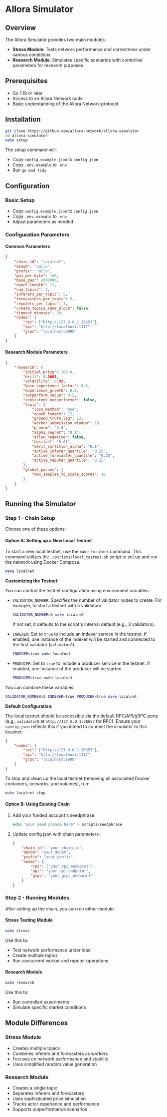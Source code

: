 # Allora Simulator

## Overview

The Allora Simulator provides two main modules:
- **Stress Module**: Tests network performance and correctness under various conditions
- **Research Module**: Simulates specific scenarios with controlled parameters for research purposes

## Prerequisites

- Go 1.19 or later
- Access to an Allora Network node
- Basic understanding of the Allora Network protocol

## Installation

```bash
git clone https://github.com/allora-network/allora-simulator
cd allora-simulator
make setup
```
The setup command will:
- Copy `config.example.json` to `config.json`
- Copy `.env.example` to `.env`
- Run `go mod tidy`

## Configuration

### Basic Setup
- Copy `config.example.json` to `config.json`
- Copy `.env.example` to `.env`
- Adjust parameters as needed

### Configuration Parameters

#### Common Parameters
```json
{
    "chain_id": "localnet",
    "denom": "uallo",
    "prefix": "allo",
    "gas_per_byte": 100,
    "base_gas": 2000000,
    "epoch_length": 12,
    "num_topics": 1,
    "inferers_per_topic": 5,
    "forecasters_per_topic": 5,
    "reputers_per_topic": 3,
    "create_topics_same_block": false,
    "timeout_minutes": 30,
    "nodes": {
        "rpc": ["http://127.0.0.1:26657"],
        "api": "http://localhost:1317",
        "grpc": "localhost:9090"
    }
}
```

#### Research Module Parameters
```json
{
    "research": {
        "initial_price": 100.0,
        "drift": 0.0001,
        "volatility": 0.02,
        "base_experience_factor": 0.5,
        "experience_growth": 0.1,
        "outperform_value": 0.5,
        "consistent_outperformer": false,
        "topic": {
            "loss_method": "mse",
            "epoch_length": 12,
            "ground_truth_lag": 12,
            "worker_submission_window": 10,
            "p_norm": "3.0",
            "alpha_regret": "0.1",
            "allow_negative": false,
            "epsilon": "0.01",
            "merit_sortition_alpha": "0.1",
            "active_inferer_quantile": "0.25",
            "active_forecaster_quantile": "0.25",
            "active_reputer_quantile": "0.25"
        },
        "global_params": {
            "max_samples_to_scale_scores": 10
        }
    }
}
```

## Running the Simulator

### Step 1 - Chain Setup

Choose one of these options:

#### Option A: Setting up a New Local Testnet

To start a new local testnet, use the `make localnet` command. This command utilizes the `./scripts/local_testnet.sh` script to set up and run the network using Docker Compose.

```bash
make localnet
```

**Customizing the Testnet:**

You can control the testnet configuration using environment variables:

*   `VALIDATOR_NUMBER`: Specifies the number of validator nodes to create. For example, to start a testnet with 5 validators:
    ```bash
    VALIDATOR_NUMBER=5 make localnet
    ```
    If not set, it defaults to the script's internal default (e.g., 3 validators).

*   `INDEXER`: Set to `true` to include an indexer service in the testnet. If enabled, one instance of the indexer will be started and connected to the first validator (`validator0`).
    ```bash
    INDEXER=true make localnet
    ```

*   `PRODUCER`: Set to `true` to include a producer service in the testnet. If enabled, one instance of the producer will be started.
    ```bash
    PRODUCER=true make localnet
    ```

You can combine these variables:
```bash
VALIDATOR_NUMBER=2 INDEXER=true PRODUCER=true make localnet
```

**Default Configuration:**

The local testnet should be accessible via the default RPC/API/gRPC ports (e.g., `validator0` at `http://127.0.0.1:26657` for RPC). Ensure your `config.json` reflects this if you intend to connect the simulator to this localnet:
```json
{
    "nodes": {
        "rpc": ["http://127.0.0.1:26657"],
        "api": "http://localhost:1317",
        "grpc": "localhost:9090"
    }
}
```

To stop and clean up the local testnet (removing all associated Docker containers, networks, and volumes), run:
```bash
make localnet-stop
```

#### Option B: Using Existing Chain
1. Add your funded account's seedphrase:
   ```bash
   echo "your seed phrase here" > scripts/seedphrase
   ```

2. Update config.json with chain parameters:
   ```json
   {
       "chain_id": "your_chain_id",
       "denom": "your_denom",
       "prefix": "your_prefix",
       "nodes": {
           "rpc": ["your_rpc_endpoint"],
           "api": "your_api_endpoint",
           "grpc": "your_grpc_endpoint"
       }
   }
   ```

### Step 2 - Running Modules

After setting up the chain, you can run either module:

#### Stress Testing Module
```bash
make stress
```
Use this to:
- Test network performance under load
- Create multiple topics
- Run concurrent worker and reputer operations

#### Research Module
```bash
make research
```
Use this to:
- Run controlled experiments
- Simulate specific market conditions

## Module Differences

### Stress Module
- Creates multiple topics
- Combines inferers and forecasters as workers
- Focuses on network performance and stability
- Uses simplified random value generation

### Research Module
- Creates a single topic
- Separates inferers and forecasters
- Uses sophisticated price simulation
- Tracks actor experience and performance
- Supports outperformance scenarios

